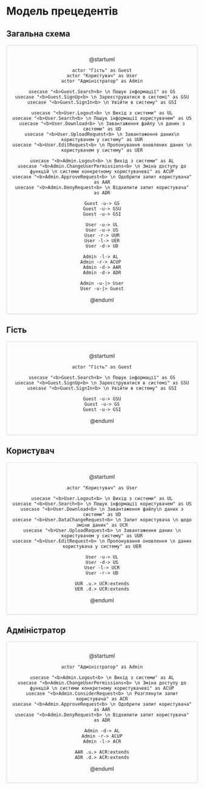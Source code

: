# Модель прецедентів

## Загальна схема

<center style="
    border-radius:4px;
    border: 1px solid #cfd7e6;
    box-shadow: 0 1px 3px 0 rgba(89,105,129,.05), 0 1px 1px 0 rgba(0,0,0,.025);
    padding: 1em;"
>

@startuml

    actor "Гість" as Guest
    actor "Користувач" as User
    actor "Адміністратор" as Admin

    usecase "<b>Guest.Search<b> \n Пошук інформації" as GS
    usecase "<b>Guest.SignUp<b> \n Зареєструватися в системі" as GSU
    usecase "<b>Guest.SignIn<b> \n Увійти в систему" as GSI
    
    usecase "<b>User.Logout<b> \n Вихід з системи" as UL
    usecase "<b>User.Search<b> \n Пошук інформації користувачем" as US
    usecase "<b>User.Download<b> \n Завантаження файлу \n даних з системи" as UD
    usecase "<b>User.UploadRequest<b> \n Завантаження даних\n користувачем у систему" as UUR
    usecase "<b>User.EditRequest<b> \n Пропонування оновлених даних \n користувачем у систему" as UER
    
    usecase "<b>Admin.Logout<b> \n Вихід з системи" as AL
    usecase "<b>Admin.ChangeUserPermissions<b> \n Зміна доступу до функцій \n системи конкретному користувачеві" as ACUP
    usecase "<b>Admin.ApproveRequest<b> \n Одобрити запит користувача" as AAR
    usecase "<b>Admin.DenyRequest<b> \n Відхилити запит користувача" as ADR
    
    Guest -u-> GS
    Guest -u-> GSU
    Guest -u-> GSI
    
    User -u-> UL
    User -u-> US
    User -r-> UUR
    User -l-> UER
    User -d-> UD
    
    Admin -l-> AL 
    Admin -r-> ACUP 
    Admin -d-> AAR
    Admin -d-> ADR
    
    Admin -u-|> User
    User -u-|> Guest

@enduml

</center>

## Гість

<center style="
    border-radius:4px;
    border: 1px solid #cfd7e6;
    box-shadow: 0 1px 3px 0 rgba(89,105,129,.05), 0 1px 1px 0 rgba(0,0,0,.025);
    padding: 1em;"
>

@startuml

    actor "Гість" as Guest

    usecase "<b>Guest.Search<b> \n Пошук інформації" as GS
    usecase "<b>Guest.SignUp<b> \n Зареєструватися в системі" as GSU
    usecase "<b>Guest.SignIn<b> \n Увійти в систему" as GSI

    Guest -u-> GSU
    Guest -u-> GS
    Guest -u-> GSI

@enduml

</center>

## Користувач

<center style="
    border-radius:4px;
    border: 1px solid #cfd7e6;
    box-shadow: 0 1px 3px 0 rgba(89,105,129,.05), 0 1px 1px 0 rgba(0,0,0,.025);
    padding: 1em;"
>

@startuml

    actor "Користувач" as User

    usecase "<b>User.Logout<b> \n Вихід з системи" as UL
    usecase "<b>User.Search<b> \n Пошук інформації користувачем" as US
    usecase "<b>User.Download<b> \n Завантаження файлу\n даних з системи" as UD
    usecase "<b>User.DataChangeRequest<b> \n Запит користувача \n щодо зміни даних" as UCR
    usecase "<b>User.UploadRequest<b> \n Завантаження даних \n користувачем у систему" as UUR
    usecase "<b>User.EditRequest<b> \n Пропонування оновлення \n даних користувача у систему" as UER

    User -u-> UL
    User -d-> US
    User -l-> UCR
    User -r-> UD

    UUR .u.> UCR:extends
    UER .d.> UCR:extends

@enduml

</center>

## Адміністратор

<center style="
    border-radius:4px;
    border: 1px solid #cfd7e6;
    box-shadow: 0 1px 3px 0 rgba(89,105,129,.05), 0 1px 1px 0 rgba(0,0,0,.025);
    padding: 1em;"
>

@startuml
    
    actor "Адміністратор" as Admin
    
    usecase "<b>Admin.Logout<b> \n Вихід з системи" as AL
    usecase "<b>Admin.ChangeUserPermissions<b> \n Зміна доступу до функцій \n системи конкретному користувачеві" as ACUP
    usecase "<b>Admin.ConsiderRequest<b> \n Розглянути запит користувача" as ACR
    usecase "<b>Admin.ApproveRequest<b> \n Одобрити запит користувача" as AAR
    usecase "<b>Admin.DenyRequest<b> \n Відхилити запит користувача" as ADR
    
    Admin -d-> AL
    Admin -r-> ACUP
    Admin -l-> ACR
    
    AAR .u.> ACR:extends
    ADR .d.> ACR:extends

@enduml

</center>